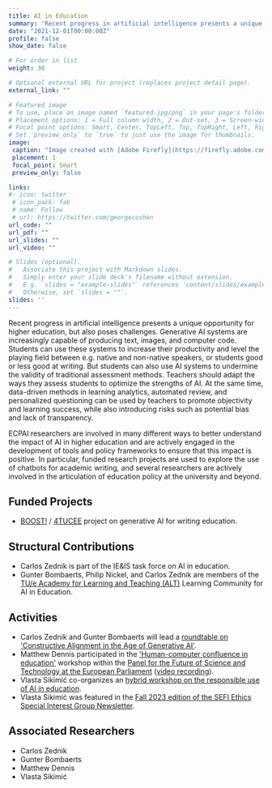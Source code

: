 ```yaml
---
title: AI in Education
summary: 'Recent progress in artificial intelligence presents a unique opportunity for higher education, but also poses challenges. [(read more)](/project/ai-education)'
date: "2021-12-01T00:00:00Z"
profile: false
show_date: false

# For order in list
weight: 30

# Optional external URL for project (replaces project detail page).
external_link: ""

# Featured image
# To use, place an image named `featured.jpg/png` in your page's folder.
# Placement options: 1 = Full column width, 2 = Out-set, 3 = Screen-width
# Focal point options: Smart, Center, TopLeft, Top, TopRight, Left, Right, BottomLeft, Bottom, BottomRight
# Set `preview_only` to `true` to just use the image for thumbnails.
image:
 caption: "Image created with [Adobe Firefly](https://firefly.adobe.com) (prompt: artificial intelligence programme assisting students in writing essays)"
 placement: 1
 focal_point: Smart
 preview_only: false

links:
#- icon: twitter
 # icon_pack: fab
 # name: Follow
 # url: https://twitter.com/georgecushen
url_code: ""
url_pdf: ""
url_slides: ""
url_video: ""

# Slides (optional).
#   Associate this project with Markdown slides.
#   Simply enter your slide deck's filename without extension.
#   E.g. `slides = "example-slides"` references `content/slides/example-slides.md`.
#   Otherwise, set `slides = ""`.
slides: ''
---
```


Recent progress in artificial intelligence presents a unique opportunity for higher education, but also poses challenges. Generative AI systems are increasingly capable of producing text, images, and computer code. Students can use these systems to increase their productivity and level the playing field between e.g. native and non-native speakers, or students good or less good at writing. But students can also use AI systems to undermine the validity of traditional assessment methods. Teachers should adapt the ways they assess students to optimize the strengths of AI. At the same time, data-driven methods in learning analytics, automated review, and personalized questioning can be used by teachers to promote objectivity and learning success, while also introducing risks such as potential bias and lack of transparency.

ECPAI researchers are involved in many different ways to better understand the impact of AI in higher education and are actively engaged in the development of tools and policy frameworks to ensure that this impact is positive. In particular, funded research projects are used to explore the use of chatbots for academic writing, and several researchers are actively involved in the articulation of education policy at the university and beyond.


## Funded Projects

- [BOOST!](https://boost.tue.nl) / [4TUCEE](https://www.4tu.nl/cee/) project on generative AI for writing education.

## Structural Contributions
- Carlos Zednik is part of the IE&IS task force on AI in education.
- Gunter Bombaerts, Philip Nickel, and Carlos Zednik are members of the [TU/e Academy for Learning and Teaching (ALT)](https://www.linkedin.com/company/tue-alt/) Learning Community for AI in Education.

## Activities

- Carlos Zednik and Gunter Bombaerts will lead a [roundtable on 'Constructive Alignment in the Age of Generative AI'](https://ephil.ai/event/lunch-roundtable-chatgpt-ai/).
- Matthew Dennis participated in the ['Human-computer confluence in education'](https://www.europarl.europa.eu/stoa/en/events/details/human-computer-confluence-in-education/20230901WKS05501) workshop within the [Panel for the Future of Science and Technology at the European Parliament](https://www.europarl.europa.eu/stoa/en/home/highlights) ([video recording](https://multimedia.europarl.europa.eu/en/webstreaming/panel-for-future-of-science-and-technology_20230927-1500-SPECIAL-STOA)).
- Vlasta Sikimić co-organizes an [hybrid workshop on the responsible use of AI in education](https://ephil.ai/event/workshop-ai-education/).
- Vlasta Sikimić was featured in the [Fall 2023 edition of the SEFI Ethics Special Interest Group Newsletter](https://stats.sender.net/browser_preview/KPpBJ7P8ot_dPBdB).

## Associated Researchers

- Carlos Zednik
- Gunter Bombaerts
- Matthew Dennis
- Vlasta Sikimić
